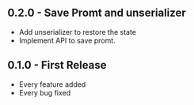 ## 0.2.0 - Save Promt and unserializer
* Add unserializer to restore the state
* Implement API to save promt.

## 0.1.0 - First Release
* Every feature added
* Every bug fixed
